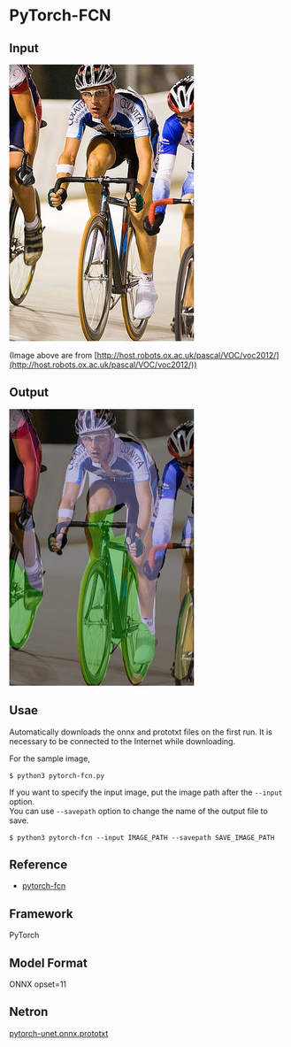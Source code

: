 # PyTorch-FCN

## Input
![Input](image.jpg)

(Image above are from [http://host.robots.ox.ac.uk/pascal/VOC/voc2012/](http://host.robots.ox.ac.uk/pascal/VOC/voc2012/))

## Output

![Output](result.jpg)

## Usae

Automatically downloads the onnx and prototxt files on the first run.
It is necessary to be connected to the Internet while downloading.

For the sample image,
```
$ python3 pytorch-fcn.py
```

If you want to specify the input image, put the image path after the `--input` option.  
You can use `--savepath` option to change the name of the output file to save.
```
$ python3 pytorch-fcn --input IMAGE_PATH --savepath SAVE_IMAGE_PATH
```

## Reference

- [pytorch-fcn](https://github.com/wkentaro/pytorch-fcn)

## Framework

PyTorch

## Model Format

ONNX opset=11

## Netron

[pytorch-unet.onnx.prototxt](https://storage.googleapis.com/ailia-models/pytorch_fcn/pytorch_fcn32s.onnx.prototxt)
